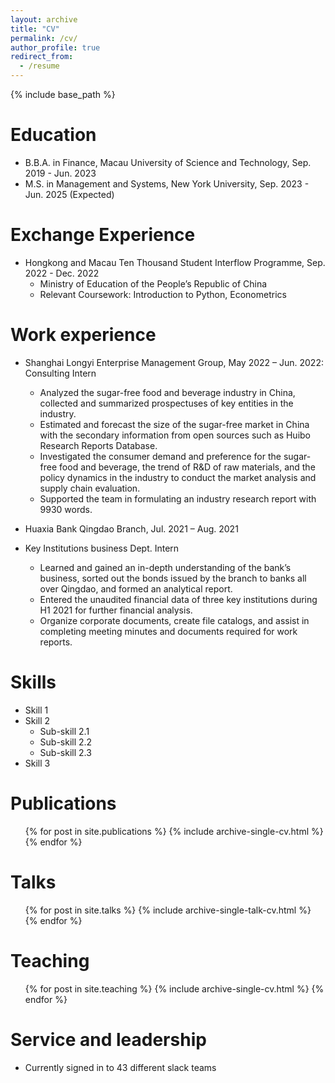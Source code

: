 ```yaml
---
layout: archive
title: "CV"
permalink: /cv/
author_profile: true
redirect_from:
  - /resume
---
```


{% include base_path %}

Education
======
* B.B.A. in Finance, Macau University of Science and Technology, Sep. 2019 - Jun. 2023
* M.S. in Management and Systems, New York University, Sep. 2023 - Jun. 2025 (Expected)

Exchange Experience
 =====
 * Hongkong and Macau Ten Thousand Student Interflow Programme, Sep. 2022 - Dec. 2022
   * Ministry of Education of the People’s Republic of China
   * Relevant Coursework: Introduction to Python, Econometrics

Work experience
======
* Shanghai Longyi Enterprise Management Group, May 2022 – Jun. 2022: Consulting Intern
  * Analyzed the sugar-free food and beverage industry in China, collected and summarized prospectuses of key entities
in the industry.
  * Estimated and forecast the size of the sugar-free market in China with the secondary information from open sources
such as Huibo Research Reports Database.
  * Investigated the consumer demand and preference for the sugar-free food and beverage, the trend of R&D of raw
materials, and the policy dynamics in the industry to conduct the market analysis and supply chain evaluation.
  * Supported the team in formulating an industry research report with 9930 words.

* Huaxia Bank Qingdao Branch, Jul. 2021 – Aug. 2021
* Key Institutions business Dept. Intern
  * Learned and gained an in-depth understanding of the bank’s business, sorted out the bonds issued by the branch to banks all over Qingdao, and formed an analytical report.
  * Entered the unaudited financial data of three key institutions during H1 2021 for further financial analysis.
  * Organize corporate documents, create file catalogs, and assist in completing meeting minutes and documents required for work reports.
  
Skills
======
* Skill 1
* Skill 2
  * Sub-skill 2.1
  * Sub-skill 2.2
  * Sub-skill 2.3
* Skill 3

Publications
======
  <ul>{% for post in site.publications %}
    {% include archive-single-cv.html %}
  {% endfor %}</ul>
  
Talks
======
  <ul>{% for post in site.talks %}
    {% include archive-single-talk-cv.html %}
  {% endfor %}</ul>
  
Teaching
======
  <ul>{% for post in site.teaching %}
    {% include archive-single-cv.html %}
  {% endfor %}</ul>
  
Service and leadership
======
* Currently signed in to 43 different slack teams
